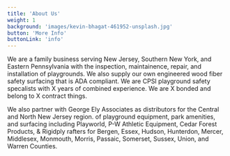 ```yaml
---
title: 'About Us'
weight: 1
background: 'images/kevin-bhagat-461952-unsplash.jpg'
button: 'More Info'
buttonLink: 'info'
---
```


We are a family business serving New Jersey, Southern New York, and
Eastern Pennsylvania with the inspection, maintainence, repair, and installation
of playgrounds. We also supply our own engineered wood fiber safety surfacing
that is ADA compliant.
We are CPSI playground safety specalists with X years of combined experience.
We are X bonded and belong to X contract things.

We also partner with George Ely Associates as distributors for the Central and
North New Jersey region. of playground equipment, park
amenities, and surfacing including Playworld, P-W Athletic Equipment,
Cedar Forest Products, & Rigidply rafters for  Bergen, Essex, Hudson,
Hunterdon, Mercer, Middlesex, Monmouth, Morris, Passaic, Somerset, Sussex,
Union, and Warren Counties.
